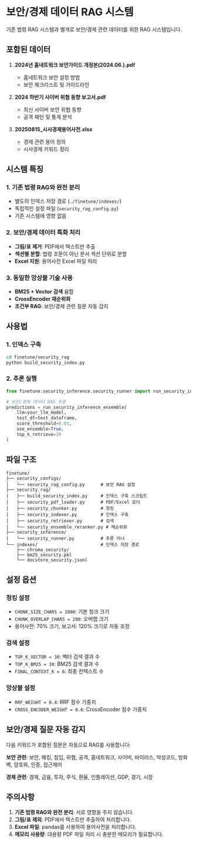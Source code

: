 # 보안/경제 데이터 RAG 시스템

기존 법령 RAG 시스템과 별개로 보안/경제 관련 데이터를 위한 RAG 시스템입니다.

## 포함된 데이터

1. **2024년 홈네트워크 보안가이드 개정본(2024.06.).pdf**
   - 홈네트워크 보안 설정 방법
   - 보안 체크리스트 및 가이드라인

2. **2024 하반기 사이버 위협 동향 보고서.pdf**
   - 최신 사이버 보안 위협 동향
   - 공격 패턴 및 통계 분석

3. **20250815_시사경제용어사전.xlsx**
   - 경제 관련 용어 정의
   - 시사경제 키워드 정리

## 시스템 특징

### 1. 기존 법령 RAG와 완전 분리
- 별도의 인덱스 저장 경로 (`./finetune/indexes/`)
- 독립적인 설정 파일 (`security_rag_config.py`)
- 기존 시스템에 영향 없음

### 2. 보안/경제 데이터 특화 처리
- **그림/표 제거**: PDF에서 텍스트만 추출
- **섹션별 분할**: 법령 조문이 아닌 문서 섹션 단위로 분할
- **Excel 지원**: 용어사전 Excel 파일 처리

### 3. 동일한 앙상블 기술 사용
- **BM25 + Vector 검색** 융합
- **CrossEncoder 재순위화**
- **조건부 RAG**: 보안/경제 관련 질문 자동 감지

## 사용법

### 1. 인덱스 구축
```bash
cd finetune/security_rag
python build_security_index.py
```

### 2. 추론 실행
```python
from finetune.security_inference.security_runner import run_security_inference_ensemble

# 보안/경제 데이터 RAG 추론
predictions = run_security_inference_ensemble(
    llm=your_llm_model,
    test_df=test_dataframe,
    score_threshold=0.01,
    use_ensemble=True,
    top_k_retrieve=20
)
```

## 파일 구조

```
finetune/
├── security_configs/
│   └── security_rag_config.py      # 보안 RAG 설정
├── security_rag/
│   ├── build_security_index.py     # 인덱스 구축 스크립트
│   ├── security_pdf_loader.py      # PDF/Excel 로더
│   ├── security_chunker.py         # 청킹
│   ├── security_indexer.py         # 인덱스 구축
│   ├── security_retriever.py       # 검색
│   └── security_ensemble_reranker.py # 재순위화
├── security_inference/
│   └── security_runner.py          # 추론 러너
└── indexes/                        # 인덱스 저장 경로
    ├── chroma_security/
    ├── bm25_security.pkl
    └── docstore_security.jsonl
```

## 설정 옵션

### 청킹 설정
- `CHUNK_SIZE_CHARS = 1000`: 기본 청크 크기
- `CHUNK_OVERLAP_CHARS = 200`: 오버랩 크기
- 용어사전: 70% 크기, 보고서: 120% 크기로 자동 조정

### 검색 설정
- `TOP_K_VECTOR = 30`: 벡터 검색 결과 수
- `TOP_K_BM25 = 30`: BM25 검색 결과 수
- `FINAL_CONTEXT_K = 6`: 최종 컨텍스트 수

### 앙상블 설정
- `RRF_WEIGHT = 0.4`: RRF 점수 가중치
- `CROSS_ENCODER_WEIGHT = 0.6`: CrossEncoder 점수 가중치

## 보안/경제 질문 자동 감지

다음 키워드가 포함된 질문은 자동으로 RAG를 사용합니다:

**보안 관련**: 보안, 해킹, 침입, 위협, 공격, 홈네트워크, 사이버, 바이러스, 악성코드, 방화벽, 암호화, 인증, 접근제어

**경제 관련**: 경제, 금융, 투자, 주식, 환율, 인플레이션, GDP, 경기, 시장

## 주의사항

1. **기존 법령 RAG와 완전 분리**: 서로 영향을 주지 않습니다.
2. **그림/표 제외**: PDF에서 텍스트만 추출하여 처리합니다.
3. **Excel 파일**: pandas를 사용하여 용어사전을 처리합니다.
4. **메모리 사용량**: 대용량 PDF 파일 처리 시 충분한 메모리가 필요합니다.
